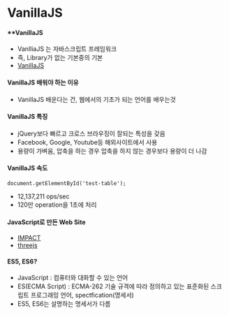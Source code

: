 # VanillaJS

#### \*\*VanillaJS
+ VanlliaJS 는 자바스크립트 프레임워크
+ 즉, Library가 없는 기본중의 기본
+ [VanillaJS](http://vanilla-js.com/)

#### VanillaJS 배워야 하는 이유
+ VanillaJS 배운다는 건, 웹에서의 기초가 되는 언어를 배우는것

#### VanillaJS 특징
+ jQuery보다 빠르고 크로스 브라우징이 잘되는 특성을 갖음
+ Facebook, Google, Youtube등 해외사이트에서 사용
+ 용량이 가벼움, 압축을 하는 경우 압축을 하지 않는 경우보다 용량이 더 나감

#### VanillaJS 속도
~~~
document.getElementById('test-table');
~~~
+ 12,137,211 ops/sec
+ 120만 operation을 1초에 처리

#### JavaScript로 만든 Web Site
+ [IMPACT](https://impactjs.com/)
+ [threejs](https://threejs.org/)

#### ES5, ES6?
+ JavaScript : 컴퓨터와 대화할 수 있는 언어
+ ES(ECMA Script) : ECMA-262 기술 규격에 따라 정의하고 있는 표준화된 스크립트 프로그래밍 언어, spectfication(명세서)
+ ES5, ES6는 설명하는 명세서가 다름
  
  

